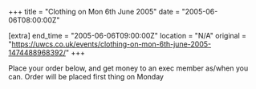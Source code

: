 +++
title = "Clothing on Mon 6th June 2005"
date = "2005-06-06T08:00:00Z"

[extra]
end_time = "2005-06-06T09:00:00Z"
location = "N/A"
original = "https://uwcs.co.uk/events/clothing-on-mon-6th-june-2005-1474488968392/"
+++

Place your order below, and get money to an exec member as/when you can. Order will be placed first thing on Monday

